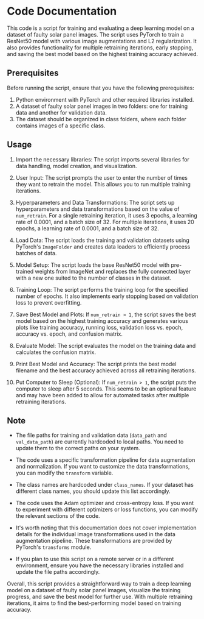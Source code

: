 # Code Documentation

This code is a script for training and evaluating a deep learning model on a dataset of faulty solar panel images. The script uses PyTorch to train a ResNet50 model with various image augmentations and L2 regularization. It also provides functionality for multiple retraining iterations, early stopping, and saving the best model based on the highest training accuracy achieved.

## Prerequisites

Before running the script, ensure that you have the following prerequisites:

1. Python environment with PyTorch and other required libraries installed.
2. A dataset of faulty solar panel images in two folders: one for training data and another for validation data.
3. The dataset should be organized in class folders, where each folder contains images of a specific class.

## Usage

1. Import the necessary libraries: The script imports several libraries for data handling, model creation, and visualization.

2. User Input: The script prompts the user to enter the number of times they want to retrain the model. This allows you to run multiple training iterations.

3. Hyperparameters and Data Transformations: The script sets up hyperparameters and data transformations based on the value of `num_retrain`. For a single retraining iteration, it uses 3 epochs, a learning rate of 0.0001, and a batch size of 32. For multiple iterations, it uses 20 epochs, a learning rate of 0.0001, and a batch size of 32.

4. Load Data: The script loads the training and validation datasets using PyTorch's `ImageFolder` and creates data loaders to efficiently process batches of data.

5. Model Setup: The script loads the base ResNet50 model with pre-trained weights from ImageNet and replaces the fully connected layer with a new one suited to the number of classes in the dataset.

6. Training Loop: The script performs the training loop for the specified number of epochs. It also implements early stopping based on validation loss to prevent overfitting.

7. Save Best Model and Plots: If `num_retrain > 1`, the script saves the best model based on the highest training accuracy and generates various plots like training accuracy, running loss, validation loss vs. epoch, accuracy vs. epoch, and confusion matrix.

8. Evaluate Model: The script evaluates the model on the training data and calculates the confusion matrix.

9. Print Best Model and Accuracy: The script prints the best model filename and the best accuracy achieved across all retraining iterations.

10. Put Computer to Sleep (Optional): If `num_retrain > 1`, the script puts the computer to sleep after 5 seconds. This seems to be an optional feature and may have been added to allow for automated tasks after multiple retraining iterations.

## Note

- The file paths for training and validation data (`data_path` and `val_data_path`) are currently hardcoded to local paths. You need to update them to the correct paths on your system.

- The code uses a specific transformation pipeline for data augmentation and normalization. If you want to customize the data transformations, you can modify the `transform` variable.

- The class names are hardcoded under `class_names`. If your dataset has different class names, you should update this list accordingly.

- The code uses the Adam optimizer and cross-entropy loss. If you want to experiment with different optimizers or loss functions, you can modify the relevant sections of the code.

- It's worth noting that this documentation does not cover implementation details for the individual image transformations used in the data augmentation pipeline. These transformations are provided by PyTorch's `transforms` module.

- If you plan to use this script on a remote server or in a different environment, ensure you have the necessary libraries installed and update the file paths accordingly.

Overall, this script provides a straightforward way to train a deep learning model on a dataset of faulty solar panel images, visualize the training progress, and save the best model for further use. With multiple retraining iterations, it aims to find the best-performing model based on training accuracy.
